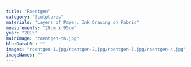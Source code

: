 ```yaml
---
title: "Roentgen"
category: "Sculptures"
materials: "Layers of Paper, Ink Drawing on Fabric"
measurements: "20cm x 95cm"
year: "2015"
mainImage: "roentgen-tn.jpg"
blurDataURL: ""
images: "roentgen-1.jpg/roentgen-2.jpg/roentgen-3.jpg/roentgen-4.jpg"
imageNames: ""
---
```

